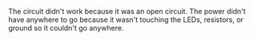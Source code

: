 The circuit didn't work because it was an open circuit. The power didn't have anywhere to go because it wasn't touching the LEDs, resistors, or ground so it couldn't go anywhere.
